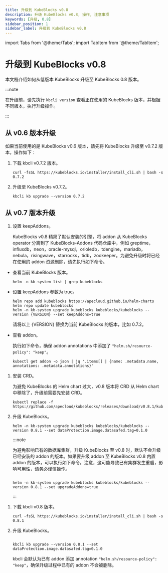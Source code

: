 ```yaml
---
title: 升级到 KubeBlocks v0.8
description: 升级 KubeBlocks v0.8, 操作, 注意事项
keywords: [升级, 0.8]
sidebar_position: 1
sidebar_label: 升级到 KubeBlocks v0.8
---
```


import Tabs from '@theme/Tabs';
import TabItem from '@theme/TabItem';


# 升级到 KubeBlocks v0.8

本文档介绍如何从低版本 KubeBlocks 升级至 KubeBlocks 0.8 版本。

:::note

在升级前，请先执行 `kbcli version` 查看正在使用的 KubeBlocks 版本，并根据不同版本，执行升级操作。

:::

## 从 v0.6 版本升级

如果当前使用的是 KubeBlocks v0.6 版本，请先将 KubeBlocks 升级至 v0.7.2 版本，操作如下：

1. 下载 kbcli v0.7.2 版本。

    ```shell
    curl -fsSL https://kubeblocks.io/installer/install_cli.sh | bash -s 0.7.2
    ```

2. 升级至 KubeBlocks v0.7.2。

    ```shell
    kbcli kb upgrade --version 0.7.2
    ```

## 从 v0.7 版本升级

<Tabs>

<TabItem value="Helm" label="Helm" default>

1. 设置 keepAddons。

    KubeBlocks v0.8 精简了默认安装的引擎，将 addon 从 KubeBlocks operator 分离到了 KubeBlocks-Addons 代码仓库中，例如 greptime，influxdb，neon，oracle-mysql，orioledb，tdengine，mariadb，nebula，risingwave，starrocks，tidb，zookeeper。为避免升级时将已经在使用的 addon 资源删除，请先执行如下命令。

- 查看当前 KubeBlocks 版本。

    ```shell
    helm -n kb-system list | grep kubeblocks
    ```

- 设置 keepAddons 参数为 true。

    ```shell
    helm repo add kubeblocks https://apecloud.github.io/helm-charts
    helm repo update kubeblocks
    helm -n kb-system upgrade kubeblocks kubeblocks/kubeblocks --version {VERSION} --set keepAddons=true
    ```

    请将以上 {VERSION} 替换为当前 KubeBlocks 的版本，比如 0.7.2。

- 查看 addon。

    执行如下命令，确保 addon annotations 中添加了 `"helm.sh/resource-policy": "keep"`。

    ```shell
    kubectl get addon -o json | jq '.items[] | {name: .metadata.name, annotations: .metadata.annotations}'
    ```

1. 安装 CRD。

    为避免 KubeBlocks 的 Helm chart 过大，v0.8 版本将 CRD 从 Helm chart 中移除了，升级前需要先安装 CRD。

    ```shell
    kubectl replace -f https://github.com/apecloud/kubeblocks/releases/download/v0.8.1/kubeblocks_crds.yaml
    ```

2. 升级 KubeBlocks。

   ```shell
   helm -n kb-system upgrade kubeblocks kubeblocks/kubeblocks --version 0.8.1 --set dataProtection.image.datasafed.tag=0.1.0
   ```

   :::note

   为避免影响已有的数据库集群，升级 KubeBlocks 至 v0.8 时，默认不会升级已经安装的 addon 的版本。如果要升级 addon 至 KubeBlocks v0.8 内置 addon 的版本，可以执行如下命令。注意，这可能导致已有集群发生重启，影响可用性，请务必谨慎操作。

   ```shell

   helm -n kb-system upgrade kubeblocks kubeblocks/kubeblocks --version 0.8.1 --set upgradeAddons=true

   ```
   :::

</TabItem>

<TabItem value="kbcli" label="kbcli" default>

1. 下载 kbcli v0.8 版本。

    ```shell
    curl -fsSL https://kubeblocks.io/installer/install_cli.sh | bash -s 0.8.1
    ```

2. 升级 KubeBlocks。

    ```shell

    kbcli kb upgrade --version 0.8.1 --set dataProtection.image.datasafed.tag=0.1.0

    ```

    kbcli 会默认为已有 addon 添加 annotation `"helm.sh/resource-policy": "keep"`，确保升级过程中已有的 addon 不会被删除。

</TabItem>

</Tabs>
